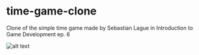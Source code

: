 # time-game-clone
Clone of the simple time game made by Sebastian Lague in Introduction to Game Development ep. 6

![alt text](https://i.imgur.com/eWV2MNe.png)
